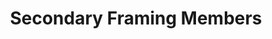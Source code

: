 ---
layout: project_details.njk
title: "Secondary Framing Members"
project_description: "descrption"
---